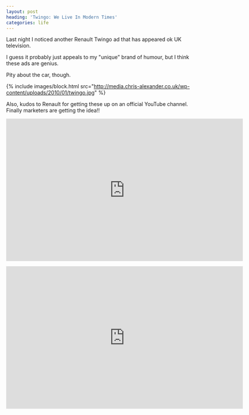 ```yaml
---
layout: post
heading: 'Twingo: We Live In Modern Times'
categories: life
---
```


Last night I noticed another Renault Twingo ad that has appeared ok UK television.

I guess it probably just appeals to my "unique" brand of humour, but I think these ads are genius.

Pity about the car, though.

{% include images/block.html src="http://media.chris-alexander.co.uk/wp-content/uploads/2010/01/twingo.jpg" %}

Also, kudos to Renault for getting these up on an official YouTube channel. Finally marketers are getting the idea!!

<span class="youtube"><iframe title="YouTube video player" class="youtube-player" type="text/html" width="640" height="385" src="http://www.youtube.com/embed/FdpjM3OeLSo?wmode=transparent&amp;fs=1&amp;hl=en&amp;modestbranding=1&amp;iv_load_policy=3&amp;showsearch=0&amp;rel=0&amp;theme=dark&amp;hd=1" frameborder="0" allowfullscreen=""></iframe></span>

<span class="youtube"><iframe title="YouTube video player" class="youtube-player" type="text/html" width="640" height="385" src="http://www.youtube.com/embed/ByMJBCwYsh8?wmode=transparent&amp;fs=1&amp;hl=en&amp;modestbranding=1&amp;iv_load_policy=3&amp;showsearch=0&amp;rel=0&amp;theme=dark&amp;hd=1" frameborder="0" allowfullscreen=""></iframe></span>